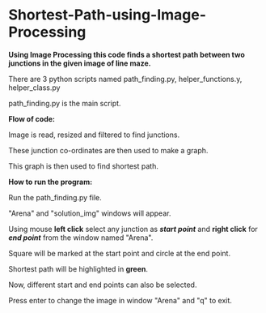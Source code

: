 # Shortest-Path-using-Image-Processing

**Using Image Processing this code finds a shortest path between two junctions in the given image of line maze.**

There are 3 python scripts named path_finding.py, helper_functions.y, helper_class.py

path_finding.py is the main script.


**Flow of code:**

Image is read, resized and filtered to find junctions.

These junction co-ordinates are then used to make a graph.

This graph is then used to find shortest path.


**How to run the program:**

Run the path_finding.py file.

"Arena" and "solution_img" windows will appear.

Using mouse **left click** select any junction as **_start point_** and **right click** for **_end point_** from the window named "Arena".

Square will be marked at the start point and circle at the end point.

Shortest path will be highlighted in **green**.

Now, different start and end points can also be selected.

Press enter to change the image in window "Arena" and "q" to exit.
